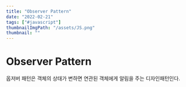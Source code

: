 ```yaml
---
title: "Observer Pattern"
date: "2022-02-21"
tags: ["#javascript"]
thumbnailImgPath: "/assets/JS.png"
thumbnail: ""
---
```


# Observer Pattern

옵저버 패턴은 객체의 상태가 변하면 연관된 객체에게 알림을 주는 디자인패턴인다.
